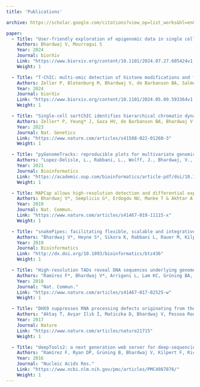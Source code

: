 ```yaml
---
title: 'Publications'

archive: https://scholar.google.com/citations?view_op=list_works&hl=en&hl=en&user=gDipTycAAAAJ&sortby=pubdate

paper:
  - Title: "User-friendly exploration of epigenomic data in single cells using sincei"
    Authors: Bhardwaj V, Mourragui S
    Year: 2024
    Journal: biorXiv
    Link: "https://www.biorxiv.org/content/10.1101/2024.07.27.605424v1.full"
    Weight: 1

  - Title: "T-ChIC: multi-omic detection of histone modifications and full-length transcriptomes in the same single cell"
    Authors: Zeller P, Blotenburg M, Bhardwaj V, de Barbanson BA, Salmen F, van Oudenaarden A.
    Year: 2024
    Journal: biorXiv
    Link: "https://www.biorxiv.org/content/10.1101/2024.05.09.593364v1.full"
    Weight: 1

  - Title: "Single-cell sortChIC identifies hierarchical chromatin dynamics during hematopoiesis"
    Authors: Zeller* P, Yeung* J, Gaza HV, de Barbanson BA, Bhardwaj V, Florescu M,  van der Linden R, van Oudenaarden A.
    Year: 2023
    Journal: Nat. Genetics
    Link: "https://www.nature.com/articles/s41588-022-01260-3"
    Weight: 1

  - Title: "pyGenomeTracks: reproducible plots for multivariate genomic datasets."
    Authors: "Lopez-Delisle, L., Rabbani, L., Wolff, J., Bhardwaj, V., Backofen, R., Grüning, B., Ramírez, F., & Manke, T."
    Year: 2021
    Journal: Bioinformatics
    Link: "https://academic.oup.com/bioinformatics/article-pdf/doi/10.1093/bioinformatics/btaa692/37219026/btaa692.pdf"
    Weight: 1

  - Title: MAPCap allows high-resolution detection and differential expression analysis of transcription start sites.
    Authors: Bhardwaj V*, Semplicio G*, Erdogdu NU, Manke T & Akhtar A
    Year: 2019
    Journal: Nat. Commun.
    Link: "https://www.nature.com/articles/s41467-019-11115-x"
    Weight: 1

  - Title: "snakePipes: facilitating flexible, scalable and integrative epigenomic analysis."
    Authors: "Bhardwaj V*, Heyne S*, Sikora K, Rabbani L, Rauer M, Kilpert F, Richter AS, Ryan DP & Manke T"
    Year: 2019
    Journal: Bioinformatics
    Link: "http://dx.doi.org/10.1093/bioinformatics/btz436"
    Weight: 1

  - Title: "High-resolution TADs reveal DNA sequences underlying genome organization in flies."
    Authors: "Ramírez F*, Bhardwaj V*, Arrigoni L, Lam KC, Grüning BA, Villaveces J, Habermann B, Akhtar A & Manke T"
    Year: 2018
    Journal: "Nat. Commun."
    Link: "https://www.nature.com/articles/s41467-017-02525-w"
    Weight: 1

  - Title: "DHX9 suppresses RNA processing defects originating from the Alu invasion of the human genome."
    Authors: "Aktaş T, Avşar Ilık İ, Maticzka D, Bhardwaj V, Pessoa Rodrigues C, Mittler G, Manke T, Backofen R & Akhtar A"
    Year: 2017
    Journal: Nature
    Link: "https://www.nature.com/articles/nature21715"
    Weight: 1

  - Title: "deepTools2: a next generation web server for deep-sequencing data analysis."
    Authors: "Ramírez F, Ryan DP, Grüning B, Bhardwaj V, Kilpert F, Richter AS, Heyne S, Dündar F & Manke T"
    Year: 2016
    Journal: "Nucleic Acids Res."
    Link: "https://www.ncbi.nlm.nih.gov/pmc/articles/PMC4987876/"
    Weight: 1
---
```

